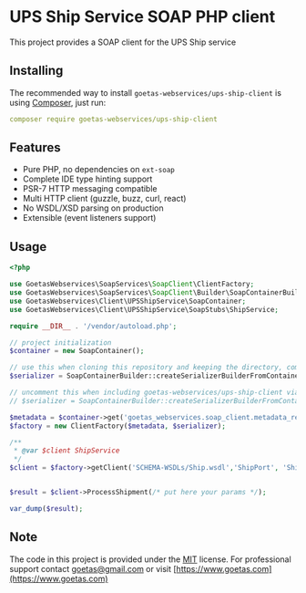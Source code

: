 # UPS Ship Service SOAP PHP client

This project provides a SOAP client for the UPS Ship service



## Installing

The recommended way to install `goetas-webservices/ups-ship-client` is using [Composer](https://getcomposer.org/), just run:

```yaml
composer require goetas-webservices/ups-ship-client
```
## Features

- Pure PHP, no dependencies on `ext-soap`
- Complete IDE type hinting support
- PSR-7 HTTP messaging compatible
- Multi HTTP client (guzzle, buzz, curl, react)
- No WSDL/XSD parsing on production
- Extensible (event listeners support)

## Usage

```php
<?php

use GoetasWebservices\SoapServices\SoapClient\ClientFactory;
use GoetasWebservices\SoapServices\SoapClient\Builder\SoapContainerBuilder;
use GoetasWebservices\Client\UPSShipService\SoapContainer;
use GoetasWebservices\Client\UPSShipService\SoapStubs\ShipService;

require __DIR__ . '/vendor/autoload.php';

// project initialization
$container = new SoapContainer();

// use this when cloning this repository and keeping the directory, comment it when including goetas-webservices/ups-ship-client via composer
$serializer = SoapContainerBuilder::createSerializerBuilderFromContainer($container)->build();

// uncomment this when including goetas-webservices/ups-ship-client via composer
// $serializer = SoapContainerBuilder::createSerializerBuilderFromContainer($container, null, __DIR__ . '/vendor/goetas-webservices/ups-ship-client')->build();

$metadata = $container->get('goetas_webservices.soap_client.metadata_reader');
$factory = new ClientFactory($metadata, $serializer);

/**
 * @var $client ShipService
 */
$client = $factory->getClient('SCHEMA-WSDLs/Ship.wsdl','ShipPort', 'ShipService');


$result = $client->ProcessShipment(/* put here your params */);

var_dump($result);

```

## Note 

The code in this project is provided under the 
[MIT](https://opensource.org/licenses/MIT) license. 
For professional support 
contact [goetas@gmail.com](mailto:goetas@gmail.com) 
or visit [https://www.goetas.com](https://www.goetas.com)
